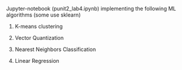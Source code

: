 Jupyter-notebook (punit2_lab4.ipynb) implementing the following ML algorithms (some use sklearn)

1. K-means clustering

2. Vector Quantization

3. Nearest Neighbors Classification

4. Linear Regression
